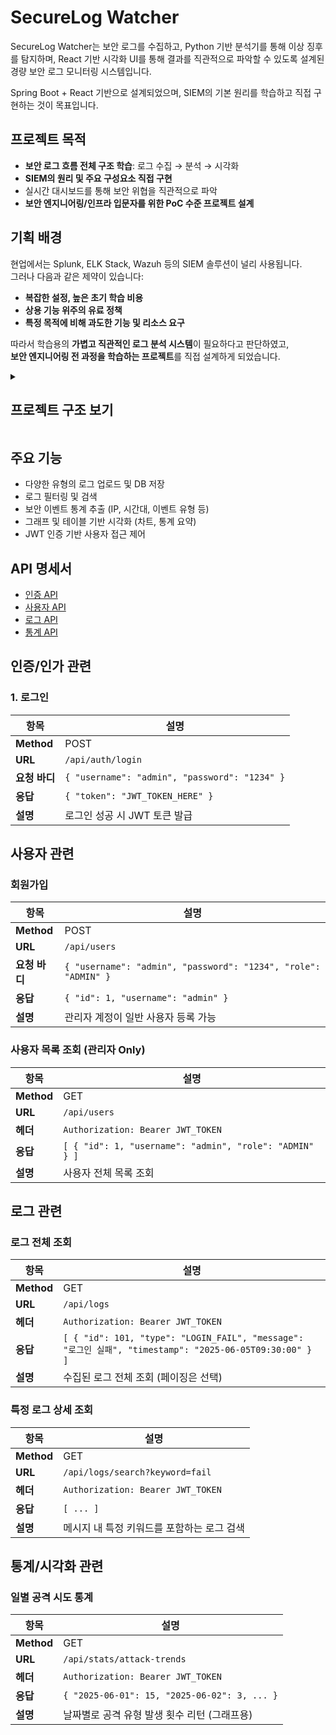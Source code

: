 
# SecureLog Watcher

SecureLog Watcher는 보안 로그를 수집하고, Python 기반 분석기를 통해 이상 징후를 탐지하며, React 기반 시각화 UI를 통해 결과를 직관적으로 파악할 수 있도록 설계된 경량 보안 로그 모니터링 시스템입니다.

Spring Boot + React 기반으로 설계되었으며, SIEM의 기본 원리를 학습하고 직접 구현하는 것이 목표입니다.

## 프로젝트 목적

- **보안 로그 흐름 전체 구조 학습**: 로그 수집 → 분석 → 시각화
- **SIEM의 원리 및 주요 구성요소 직접 구현**
- 실시간 대시보드를 통해 보안 위협을 직관적으로 파악
- **보안 엔지니어링/인프라 입문자를 위한 PoC 수준 프로젝트 설계**

## 기획 배경

현업에서는 Splunk, ELK Stack, Wazuh 등의 SIEM 솔루션이 널리 사용됩니다.  
그러나 다음과 같은 제약이 있습니다:

- **복잡한 설정, 높은 초기 학습 비용**
- **상용 기능 위주의 유료 정책**
- **특정 목적에 비해 과도한 기능 및 리소스 요구**

따라서 학습용의 **가볍고 직관적인 로그 분석 시스템**이 필요하다고 판단하였고,  
**보안 엔지니어링 전 과정을 학습하는 프로젝트**를 직접 설계하게 되었습니다.

<details><summary><h2>프로젝트 구조 보기</h2></summary>

```
securelog-watcher/
├── backend/                 # Spring Boot API 서버
│   ├── controller/          # REST API 엔드포인트
│   ├── domain/              # JPA 엔티티
│   ├── dto/                 # 요청/응답 객체
│   ├── repository/          # DB 액세스
│   ├── service/             # 비즈니스 로직
│   ├── config/              # 설정 (JWT, Swagger 등)
│   └── util/                # Python 분석기 연동
├── analyzer/                # Python 기반 로그 분석기
│   ├── analyzer/            # 파서, 통계, 이상 탐지 모듈
│   └── main.py              # 진입점 (Spring에서 호출)
├── frontend/                # React + TailwindCSS 시각화
│   └── api/                 # Axios 등 API 정리
└── README.md
```
</details>

## 주요 기능

- 다양한 유형의 로그 업로드 및 DB 저장
- 로그 필터링 및 검색
- 보안 이벤트 통계 추출 (IP, 시간대, 이벤트 유형 등)
- 그래프 및 테이블 기반 시각화 (차트, 통계 요약)
- JWT 인증 기반 사용자 접근 제어

## API 명세서
- [인증 API](##인증-api)
- [사용자 API](##사용자-api)
- [로그 API](##로그-api)
- [통계 API](##통계-api)
## 인증/인가 관련

### 1. 로그인

| 항목         | 설명                                            |
| ---------- | --------------------------------------------- |
| **Method** | POST                                          |
| **URL**    | `/api/auth/login`                             |
| **요청 바디**  | `{ "username": "admin", "password": "1234" }` |
| **응답**     | `{ "token": "JWT_TOKEN_HERE" }`               |
| **설명**     | 로그인 성공 시 JWT 토큰 발급                            |
## 사용자 관련

### 회원가입

| 항목         | 설명                                                             |
| ---------- | -------------------------------------------------------------- |
| **Method** | POST                                                           |
| **URL**    | `/api/users`                                                   |
| **요청 바디**  | `{ "username": "admin", "password": "1234", "role": "ADMIN" }` |
| **응답**     | `{ "id": 1, "username": "admin" }`                             |
| **설명**     | 관리자 계정이 일반 사용자 등록 가능                                           |
### 사용자 목록 조회 (관리자 Only)

| 항목         | 설명                                                      |
| ---------- | ------------------------------------------------------- |
| **Method** | GET                                                     |
| **URL**    | `/api/users`                                            |
| **헤더**     | `Authorization: Bearer JWT_TOKEN`                       |
| **응답**     | `[ { "id": 1, "username": "admin", "role": "ADMIN" } ]` |
| **설명**     | 사용자 전체 목록 조회                                            |
## 로그 관련

### 로그 전체 조회

| 항목         | 설명                                                                                                 |
| ---------- | -------------------------------------------------------------------------------------------------- |
| **Method** | GET                                                                                                |
| **URL**    | `/api/logs`                                                                                        |
| **헤더**     | `Authorization: Bearer JWT_TOKEN`                                                                  |
| **응답**     | `[ { "id": 101, "type": "LOGIN_FAIL", "message": "로그인 실패", "timestamp": "2025-06-05T09:30:00" } ]` |
| **설명**     | 수집된 로그 전체 조회 (페이징은 선택)                                                                             |
### 특정 로그 상세 조회

| 항목         | 설명                                |
| ---------- | --------------------------------- |
| **Method** | GET                               |
| **URL**    | `/api/logs/search?keyword=fail`   |
| **헤더**     | `Authorization: Bearer JWT_TOKEN` |
| **응답**     | `[ ... ]`                         |
| **설명**     | 메시지 내 특정 키워드를 포함하는 로그 검색          |

## 통계/시각화 관련

### 일별 공격 시도 통계

| 항목         | 설명                                           |
| ---------- | -------------------------------------------- |
| **Method** | GET                                          |
| **URL**    | `/api/stats/attack-trends`                   |
| **헤더**     | `Authorization: Bearer JWT_TOKEN`            |
| **응답**     | `{ "2025-06-01": 15, "2025-06-02": 3, ... }` |
| **설명**     | 날짜별로 공격 유형 발생 횟수 리턴 (그래프용)                   |